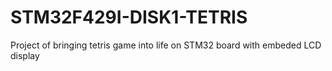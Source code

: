 # STM32F429I-DISK1-TETRIS
Project of bringing tetris game into life on STM32 board with embeded LCD display
